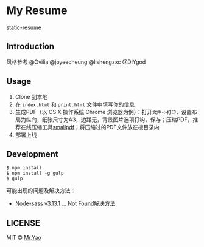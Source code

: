 # My Resume

[static-resume](http://blog.yaogro.cn/static-resume)


## Introduction

风格参考 @Ovilia @joyeecheung @lishengzxc @DIYgod

## Usage

1. Clone 到本地
2. 在 `index.html` 和 `print.html` 文件中填写你的信息
3. 生成PDF（以 OS X 操作系统 Chrome 浏览器为例）：打开`文件->打印`，设置布局为纵向，纸张尺寸为A3，边距无，背景图片选项打钩，保存；压缩PDF，推荐在线压缩工具[smallpdf](http://smallpdf.com/cn/compress-pdf)；将压缩过的PDF文件放在根目录内
4. 部署上线

## Development

```
$ npm install
$ npm install -g gulp
$ gulp
```

可能出现的问题及解决方法：
- [Node-sass v3.13.1 ... Not Found解决方法](https://github.com/SharePoint/sp-dev-fx-webparts/issues/501)

## LICENSE

MIT © [Mr.Yao](http://github.com/yaojusheng)